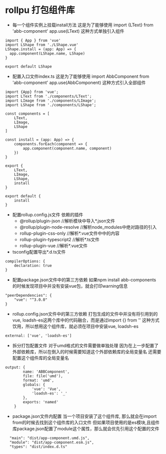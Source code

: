 # rollpu 打包组件库
* 每一个组件实例上挂载install方法
这是为了能够使用
import {LText} from 'abb-component'
app.use(LText)
这种方式单独引入组件
```
import { App } from 'vue'
import LShape from './LShape.vue'
LShape.install = (app: App) => {
  app.component(LShape.name, LShape)
}

export default LShape
```
* 配置入口文件index.ts
这是为了能够使用
import AbbComponent from 'abb-component'
app.use(AbbComponent)
这种方式引入全部组件
```
import {App} from 'vue';
import LText from './components/LText';
import LImage from './components/LImage';
import LShape from './components/LShape';

const components = [
    LText,
    LImage,
    LShape
]

const install = (app: App) => {
    components.forEach(component => {
        app.component(component.name, component)
    })
}

export {
    LText,
    LImage,
    LShape,
    install
}

export default {
    install
}
```
* 配置rollup.config.js文件
    依赖的插件
    + @rollup/plugin-json //解析模块中导入*.json文件
    + @rollup/plugin-node-resolve //解析node_modules中绝对路径的引入
    + rollup-plugin-css-only //解析*.vue文件中<style></style>中的内容
    + rollup-plugin-typescript2 //解析*.ts文件
    + rollup-plugin-vue //解析*.vue文件
* tsconfig配置导出*.d.ts文件 
```
compilerOptions: {
    declaration: true
}
```
* 配置package.json文件中的第三方依赖
如果npm install abb-components 的时候发现项目中并没有安装vue包，就会打印warning信息
```
"peerDependencies": {
    "vue": "^3.0.0"
}
```
* rollup.config.json文件中的第三方依赖
打包生成的文件中并没有将引用到的vue, loadsh-es这两个库中的代码融合，而是通过import {} from '' 这种方式饮用，所以想用这个组件库，就必须在项目中安装vue, loadsh-es
```
external: ['vue', 'loadsh-es']
```

* 拆分打包配置文件
对于umd格式的文件需要做单独处理
因为在上一步配置了外部依赖库，所以在倒入的时候需要知道这个外部依赖库的全局变量名
还需要配置这个组件库的全局变量名 
```
output: {
        name: 'ABBComponent',
        file: file('umd'),
        format: 'umd',
        globals: {
            'vue': 'Vue',
            'loadsh-es': '_'
        },
        exports: 'named'
    }
```

* package.json文件内配置
当一个项目安装了这个组件库, 那么就会在import from的时候去找到这个组件库的入口文件
但如果项目使用的是es模块,且组件库package.json配置了module这个属性，那么就会优先引用这个配置的文件
```
  "main": "dist/app-component.umd.js",
  "module": "dist/app-component.esm.js",
  "types": "dist/index.d.ts"

```

